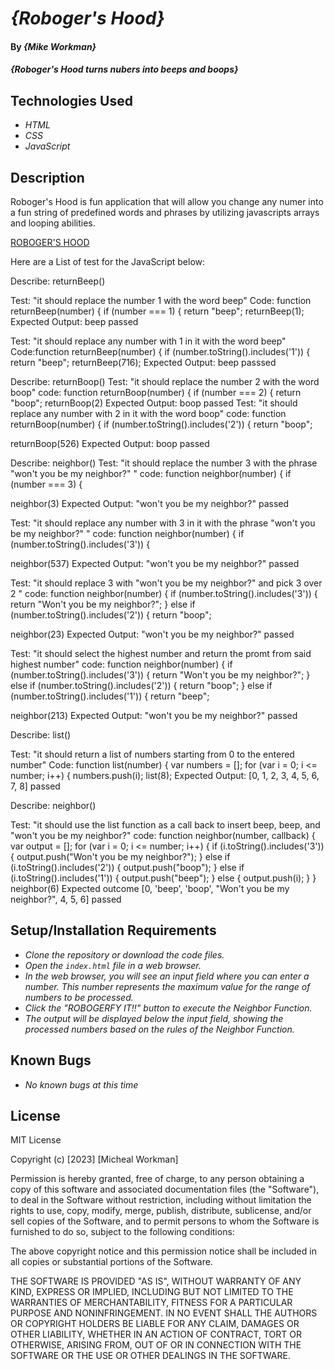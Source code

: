 # _{Roboger's Hood}_

#### By _**{Mike Workman}**_

#### _{Roboger's Hood turns nubers into beeps and boops}_

## Technologies Used

* _HTML_
* _CSS_
* _JavaScript_

## Description 
Roboger's Hood is fun application that will allow you change any numer into a fun string of predefined words and phrases by utilizing javascripts arrays and looping abilities. 

[ROBOGER'S HOOD](Workmanmcr.github.io/roboger-js.)

Here are a List of test for the JavaScript below:

Describe: returnBeep()

Test: "it should replace the number 1 with the word beep"
Code: function returnBeep(number) {
  if (number === 1) {
    return "beep";
returnBeep(1);
Expected Output: beep
passed

Test: "it should replace any number with 1 in it with the word beep"
Code:function returnBeep(number) {
  if (number.toString().includes('1')) {
    return "beep";
returnBeep(716);
Expected Output: beep
passsed 

Describe: returnBoop()
Test: "it should replace the number 2 with the word boop"
code: function returnBoop(number) {
  if (number === 2) {
    return "boop";
returnBoop(2)
Expected Output: boop 
passed
Test: "it should replace any number with 2 in it with the word boop"
code: function returnBoop(number) {
  if (number.toString().includes('2')) {
    return "boop";
 
returnBoop(526)
Expected Output: boop
passed 


Describe: neighbor()
Test: "it should replace the number 3 with the phrase "won't you be my neighbor?" "
code: function neighbor(number) {
  if (number === 3) {
 
neighbor(3)
Expected Output: "won't you be my neighbor?"
passed

Test: "it should replace any number with  3 in it with the phrase "won't you be my neighbor?" "
code: function neighbor(number) {
  if (number.toString().includes('3')) {
 
neighbor(537)
Expected Output: "won't you be my neighbor?"
passed

Test: "it should replace 3 with "won't you be my neighbor?" and pick 3 over 2 "
code: function neighbor(number) {
  if (number.toString().includes('3')) {
    return "Won't you be my neighbor?";
} else if (number.toString().includes('2')) {
    return "boop";
 
neighbor(23)
Expected Output: "won't you be my neighbor?"
passed

Test: "it should select the highest number and return the promt from said highest number"
code: function neighbor(number) {
  if (number.toString().includes('3')) {
    return "Won't you be my neighbor?";
} else if (number.toString().includes('2')) {
    return "boop";
} else if (number.toString().includes('1')) {
  return "beep"; 
 
neighbor(213)
Expected Output: "won't you be my neighbor?"
passed

Describe: list()

Test: "it should return a list of numbers starting from 0 to the entered number"
Code: function list(number) {
  var numbers = [];
  for (var i = 0; i <= number; i++) {
    numbers.push(i);
list(8);
Expected Output: [0, 1, 2, 3, 4, 5, 6, 7, 8]
passed

Describe: neighbor()

Test: "it should use the list function as a call back to insert beep, beep, and "won't you be my neighbor?" 
 code: function neighbor(number, callback) {
  var output = [];
  for (var i = 0; i <= number; i++) {
    if (i.toString().includes('3')) {
      output.push("Won't you be my neighbor?");
    } else if (i.toString().includes('2')) {
      output.push("boop");
    } else if (i.toString().includes('1')) {
      output.push("beep");
    } else {
      output.push(i);
    }
  }
  neighbor(6)
  Expected outcome [0, 'beep', 'boop', "Won't you be my neighbor?", 4, 5, 6]
passed 

## Setup/Installation Requirements

* _Clone the repository or download the code files._
* _Open the `index.html` file in a web browser._
* _In the web browser, you will see an input field where you can enter a number. This number represents the maximum value for the range of numbers to be processed._
* _Click the "ROBOGERFY IT!!" button to execute the Neighbor Function._
* _The output will be displayed below the input field, showing the processed numbers based on the rules of the Neighbor Function._


## Known Bugs

* _No known bugs at this time_

## License

MIT License

Copyright (c) [2023] [Micheal Workman]

Permission is hereby granted, free of charge, to any person obtaining a copy
of this software and associated documentation files (the "Software"), to deal
in the Software without restriction, including without limitation the rights
to use, copy, modify, merge, publish, distribute, sublicense, and/or sell
copies of the Software, and to permit persons to whom the Software is
furnished to do so, subject to the following conditions:

The above copyright notice and this permission notice shall be included in all
copies or substantial portions of the Software.

THE SOFTWARE IS PROVIDED "AS IS", WITHOUT WARRANTY OF ANY KIND, EXPRESS OR
IMPLIED, INCLUDING BUT NOT LIMITED TO THE WARRANTIES OF MERCHANTABILITY,
FITNESS FOR A PARTICULAR PURPOSE AND NONINFRINGEMENT. IN NO EVENT SHALL THE
AUTHORS OR COPYRIGHT HOLDERS BE LIABLE FOR ANY CLAIM, DAMAGES OR OTHER
LIABILITY, WHETHER IN AN ACTION OF CONTRACT, TORT OR OTHERWISE, ARISING FROM,
OUT OF OR IN CONNECTION WITH THE SOFTWARE OR THE USE OR OTHER DEALINGS IN THE
SOFTWARE.
